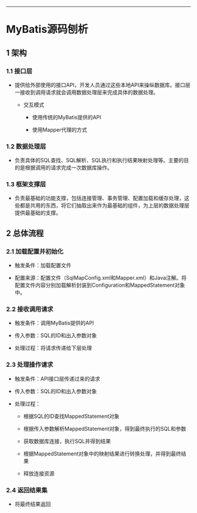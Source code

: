 ------



# MyBatis源码刨析

## 1 架构

### 1.1 接口层

- 提供给外部使用的接口API，开发人员通过这些本地API来操纵数据库。接口层一接收到调用请求就会调用数据处理层来完成具体的数据处理。

    - 交互模式
    
        - 使用传统的MyBatis提供的API
        
        - 使用Mapper代理的方式

### 1.2 数据处理层

- 负责具体的SQL查找、SQL解析、SQL执行和执行结果映射处理等。主要的目的是根据调用的请求完成一次数据库操作。

### 1.3 框架支撑层

- 负责最基础的功能支撑，包括连接管理、事务管理、配置加载和缓存处理，这些都是共用的东西，将它们抽取出来作为最基础的组件，为上层的数据处理层提供最基础的支撑。

## 2 总体流程

### 2.1 加载配置并初始化

- 触发条件：加载配置文件

- 配置来源：配置文件（SqlMapConfig.xml和Mapper.xml）和Java注解。将配置文件内容分别加载解析封装到Configuration和MappedStatement对象中。

### 2.2 接收调用请求

- 触发条件：调用MyBatis提供的API

- 传入参数：SQL的ID和出入参数对象

- 处理过程：将请求传递给下层处理

### 2.3 处理操作请求

- 触发条件：API接口层传递过来的请求

- 传入参数：SQL的ID和出入参数对象

- 处理过程：

    - 根据SQL的ID查找MappedStatement对象
    
    - 根据传入参数解析MappedStatement对象，得到最终执行的SQL和参数
    
    - 获取数据库连接，执行SQL并得到结果
    
    - 根据MappedStatement对象中的映射结果进行转换处理，并得到最终结果
    
    - 释放连接资源

### 2.4 返回结果集

- 将最终结果返回